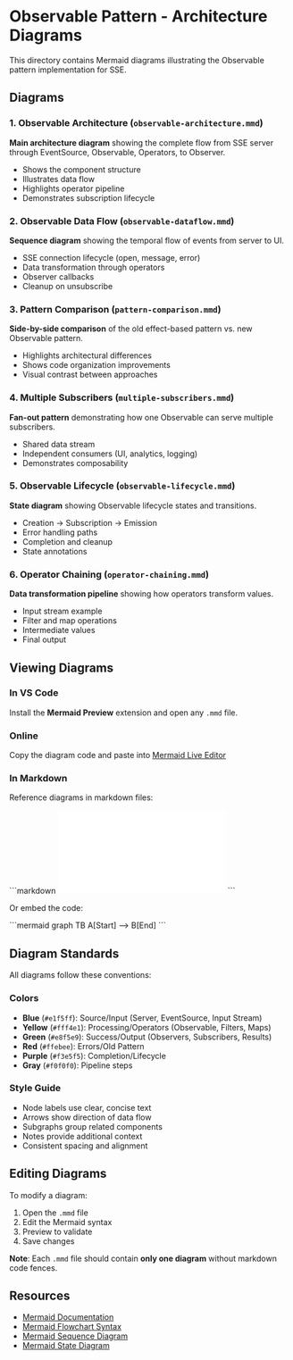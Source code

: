 # Observable Pattern - Architecture Diagrams

This directory contains Mermaid diagrams illustrating the Observable pattern implementation for SSE.

## Diagrams

### 1. Observable Architecture (`observable-architecture.mmd`)
**Main architecture diagram** showing the complete flow from SSE server through EventSource, Observable, Operators, to Observer.

- Shows the component structure
- Illustrates data flow
- Highlights operator pipeline
- Demonstrates subscription lifecycle

### 2. Observable Data Flow (`observable-dataflow.mmd`)
**Sequence diagram** showing the temporal flow of events from server to UI.

- SSE connection lifecycle (open, message, error)
- Data transformation through operators
- Observer callbacks
- Cleanup on unsubscribe

### 3. Pattern Comparison (`pattern-comparison.mmd`)
**Side-by-side comparison** of the old effect-based pattern vs. new Observable pattern.

- Highlights architectural differences
- Shows code organization improvements
- Visual contrast between approaches

### 4. Multiple Subscribers (`multiple-subscribers.mmd`)
**Fan-out pattern** demonstrating how one Observable can serve multiple subscribers.

- Shared data stream
- Independent consumers (UI, analytics, logging)
- Demonstrates composability

### 5. Observable Lifecycle (`observable-lifecycle.mmd`)
**State diagram** showing Observable lifecycle states and transitions.

- Creation → Subscription → Emission
- Error handling paths
- Completion and cleanup
- State annotations

### 6. Operator Chaining (`operator-chaining.mmd`)
**Data transformation pipeline** showing how operators transform values.

- Input stream example
- Filter and map operations
- Intermediate values
- Final output

## Viewing Diagrams

### In VS Code
Install the **Mermaid Preview** extension and open any `.mmd` file.

### Online
Copy the diagram code and paste into [Mermaid Live Editor](https://mermaid.live/)

### In Markdown
Reference diagrams in markdown files:

\`\`\`markdown
![Observable Architecture](./diagrams/observable-architecture.mmd)
\`\`\`

Or embed the code:

\`\`\`mermaid
graph TB
    A[Start] --> B[End]
\`\`\`

## Diagram Standards

All diagrams follow these conventions:

### Colors
- **Blue** (`#e1f5ff`): Source/Input (Server, EventSource, Input Stream)
- **Yellow** (`#fff4e1`): Processing/Operators (Observable, Filters, Maps)
- **Green** (`#e8f5e9`): Success/Output (Observers, Subscribers, Results)
- **Red** (`#ffebee`): Errors/Old Pattern
- **Purple** (`#f3e5f5`): Completion/Lifecycle
- **Gray** (`#f0f0f0`): Pipeline steps

### Style Guide
- Node labels use clear, concise text
- Arrows show direction of data flow
- Subgraphs group related components
- Notes provide additional context
- Consistent spacing and alignment

## Editing Diagrams

To modify a diagram:

1. Open the `.mmd` file
2. Edit the Mermaid syntax
3. Preview to validate
4. Save changes

**Note**: Each `.mmd` file should contain **only one diagram** without markdown code fences.

## Resources

- [Mermaid Documentation](https://mermaid.js.org/)
- [Mermaid Flowchart Syntax](https://mermaid.js.org/syntax/flowchart.html)
- [Mermaid Sequence Diagram](https://mermaid.js.org/syntax/sequenceDiagram.html)
- [Mermaid State Diagram](https://mermaid.js.org/syntax/stateDiagram.html)
